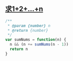 ## [求1+2+…+n](https://leetcode-cn.com/problems/qiu-12n-lcof/)

```js
/**
 * @param {number} n
 * @return {number}
 */
var sumNums = function(n) {
  n && (n += sumNums(n - 1))
  return n
}
```